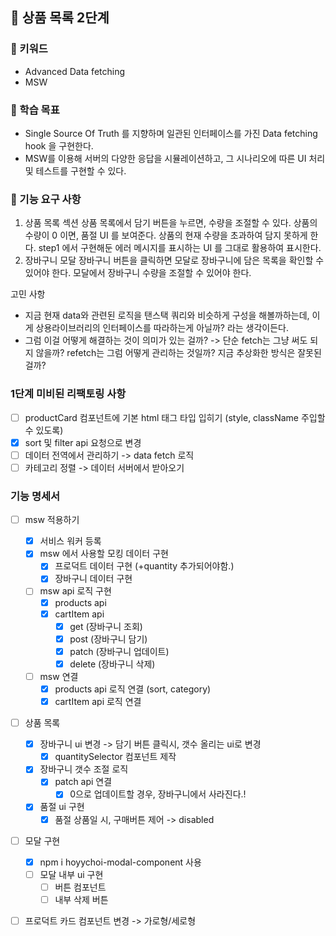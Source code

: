 ## 🚀 상품 목록 2단계

### 🔑 키워드

- Advanced Data fetching
- MSW

### 📍 학습 목표

- Single Source Of Truth 를 지향하며 일관된 인터페이스를 가진 Data fetching hook 을 구현한다.
- MSW를 이용해 서버의 다양한 응답을 시뮬레이션하고, 그 시나리오에 따른 UI 처리 및 테스트를 구현할 수 있다.

### 🎯 기능 요구 사항

1. 상품 목록 섹션
   상품 목록에서 담기 버튼을 누르면, 수량을 조절할 수 있다.
   상품의 수량이 0 이면, 품절 UI 를 보여준다.
   상품의 현재 수량을 초과하여 담지 못하게 한다.
   step1 에서 구현해둔 에러 메시지를 표시하는 UI 를 그대로 활용하여 표시한다.
2. 장바구니 모달
   장바구니 버튼을 클릭하면 모달로 장바구니에 담은 목록을 확인할 수 있어야 한다.
   모달에서 장바구니 수량을 조절할 수 있어야 한다.

고민 사항

- 지금 현재 data와 관련된 로직을 탠스택 쿼리와 비슷하게 구성을 해볼까하는데, 이게 상용라이브러리의 인터페이스를 따라하는게 아닐까? 라는 생각이든다.
- 그럼 이걸 어떻게 해결하는 것이 의미가 있는 걸까?
  -> 단순 fetch는 그냥 써도 되지 않을까? refetch는 그럼 어떻게 관리하는 것일까?
  지금 추상화한 방식은 잘못된걸까?

### 1단계 미비된 리팩토링 사항

- [ ] productCard 컴포넌트에 기본 html 태그 타입 입히기 (style, className 주입할 수 있도록)
- [x] sort 및 filter api 요청으로 변경
- [ ] 데이터 전역에서 관리하기 -> data fetch 로직
- [ ] 카테고리 정렬 -> 데이터 서버에서 받아오기

### 기능 명세서

- [ ] msw 적용하기

  - [x] 서비스 워커 등록
  - [x] msw 에서 사용할 모킹 데이터 구현
    - [x] 프로덕트 데이터 구현 (+quantity 추가되어야함.)
    - [x] 장바구니 데이터 구현
  - [ ] msw api 로직 구현
    - [x] products api
    - [x] cartItem api
      - [x] get (장바구니 조회)
      - [x] post (장바구니 담기)
      - [x] patch (장바구니 업데이트)
      - [x] delete (장바구니 삭제)
  - [ ] msw 연결
    - [x] products api 로직 연결 (sort, category)
    - [x] cartItem api 로직 연결

- [ ] 상품 목록
  - [x] 장바구니 ui 변경 -> 담기 버튼 클릭시, 갯수 올리는 ui로 변경
    - [x] quantitySelector 컴포넌트 제작
  - [x] 장바구니 갯수 조절 로직
    - [x] patch api 연결
      - [x] 0으로 업데이트할 경우, 장바구니에서 사라진다.!
  - [x] 품절 ui 구현
    - [x] 품절 상품일 시, 구매버튼 제어 -> disabled
- [ ] 모달 구현
  - [x] npm i hoyychoi-modal-component 사용
  - [ ] 모달 내부 ui 구현
    - [ ] 버튼 컴포넌트
    - [ ] 내부 삭제 버튼
- [ ] 프로덕트 카드 컴포넌트 변경 -> 가로형/세로형
